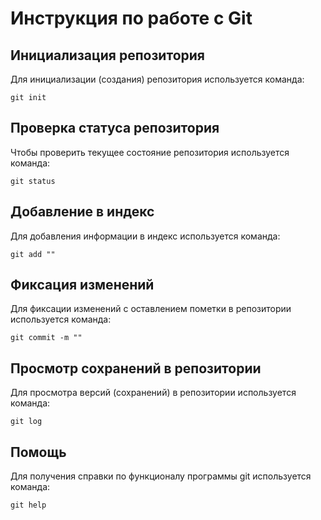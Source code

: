 # **Инструкция по работе с Git**

## Инициализация репозитория

Для инициализации (создания) репозитория используется команда: 

    git init

## Проверка статуса репозитория

Чтобы проверить текущее состояние репозитория используется команда:

    git status

## Добавление в индекс

Для добавления информации в индекс используется команда:

    git add ""

## Фиксация изменений

Для фиксации изменений с оставлением пометки в репозитории используется команда:

    git commit -m ""

## Просмотр сохранений в репозитории

Для просмотра версий (сохранений) в репозитории используется команда: 

    git log

## Помощь 

Для получения справки по функционалу программы git используется команда:

    git help

